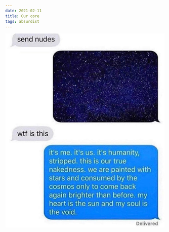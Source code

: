 ```yaml
---
date: 2021-02-11
title: Our core
tags: absurdist
---
```


![stars.jpeg](https://raw.githubusercontent.com/muneer78/muneer78.github.io/master/images/stars.jpeg)
